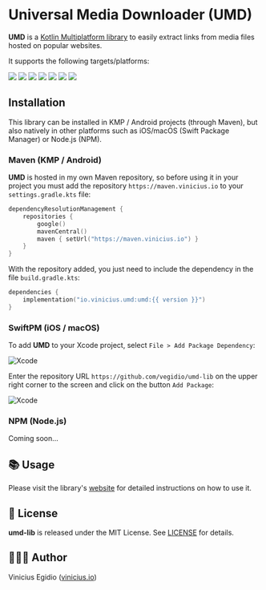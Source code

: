 # Universal Media Downloader (UMD)

**UMD** is a [Kotlin Multiplatform library](https://github.com/Kotlin/multiplatform-library-template) to easily extract links from media files hosted on popular websites.

It supports the following targets/platforms:

![](https://img.shields.io/badge/JVM-7F52FF?&style=for-the-badge&logo=kotlin&logoColor=white) ![](https://img.shields.io/badge/Android-34A853?style=for-the-badge&logo=android&logoColor=white) ![](https://img.shields.io/badge/iOS-FFFFFF?style=for-the-badge&logo=apple&logoColor=black) ![](https://img.shields.io/badge/macOS-000000?style=for-the-badge&logo=macos&logoColor=white) ![](https://img.shields.io/badge/Linux-FCC624?style=for-the-badge&logo=linux&logoColor=black) ![](https://img.shields.io/badge/Windows-0078D4?style=for-the-badge&logo=windows&logoColor=white) ![](https://img.shields.io/badge/TypeScript-3178C6?style=for-the-badge&logo=typescript&logoColor=white)

## Installation

This library can be installed in KMP / Android projects (through Maven), but also natively in other platforms such as iOS/macOS (Swift Package Manager) or Node.js (NPM).

### Maven (KMP / Android)

**UMD** is hosted in my own Maven repository, so before using it in your project you must add the repository `https://maven.vinicius.io` to your `settings.gradle.kts` file:

```kotlin title="settings.gradle.kts" linenums="1" hl_lines="5"
dependencyResolutionManagement {
    repositories {
        google()
        mavenCentral()
        maven { setUrl("https://maven.vinicius.io") }
    }
}
```

With the repository added, you just need to include the dependency in the file `build.gradle.kts`:

```kotlin title="build.gradle.kts" linenums="1"
dependencies {
    implementation("io.vinicius.umd:umd:{{ version }}")
}
```

### SwiftPM (iOS / macOS)

To add **UMD** to your Xcode project, select `File > Add Package Dependency`:

![Xcode](docs/images/spm1.avif)

Enter the repository URL `https://github.com/vegidio/umd-lib` on the upper right corner to the screen and click on the button `Add Package`:

![Xcode](docs/images/spm2.avif)

### NPM (Node.js)

Coming soon...

## 📚 Usage

Please visit the library's [website](https://vegidio.github.io/umd-lib/usage/) for detailed instructions on how to use it.

## 📝 License

**umd-lib** is released under the MIT License. See [LICENSE](LICENSE) for details.

## 👨🏾‍💻 Author

Vinicius Egidio ([vinicius.io](http://vinicius.io))
